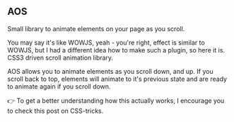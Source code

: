## AOS

Small library to animate elements on your page as you scroll. 

You may say it's like WOWJS, yeah - you're right, effect is similar to WOWJS, but I had a different idea how to make such a plugin, so here it is. CSS3 driven scroll animation library.

AOS allows you to animate elements as you scroll down, and up. If you scroll back to top, elements will animate to it's previous state and are ready to animate again if you scroll down.

👉 To get a better understanding how this actually works, I encourage you to check this post on CSS-tricks.